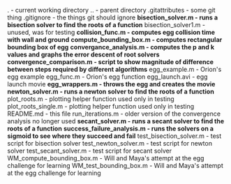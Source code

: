 . - current working directory
.. - parent directory
.gitattributes - some git thing
.gitignore - the things git should ignore
**bisection_solver.m - runs a bisection solver to find the roots of a function**
bisection_solver1.m - unused, was for testing
**collision_func.m - computes egg collision time with wall and ground**
**compute_bounding_box.m - computes rectangular bounding box of egg**
**convergance_analysis.m - computes the p and k values and graphs the error descent of root solvers**
**convergence_comparison.m - script to show magnitude of difference between steps required by different algorithms**
egg_example.m - Orion's egg example
egg_func.m - Orion's egg function
egg_launch.avi - egg launch movie
**egg_wrappers.m - throws the egg and creates the movie**
**newton_solver.m - runs a newton solver to find the roots of a function**
plot_roots.m - plotting helper function used only in testing
plot_roots_single.m - plotting helper function used only in testing
README.md - this file
run_iterations.m - older version of the convergence analysis no longer used
**secant_solver.m - runs a secant solver to find the roots of a function**
**success_failure_analysis.m - runs the solvers on a sigmoid to see where they succeed and fail**
test_bisection_solver.m - test script for bisection solver
test_newton_solver.m - test script for newton solver
test_secant_solver.m - test script for secant solver
WM_compute_bounding_box.m - Will and Maya's attempt at the egg challenge for learning
WM_test_bounding_box.m - Will and Maya's attempt at the egg challenge for learning